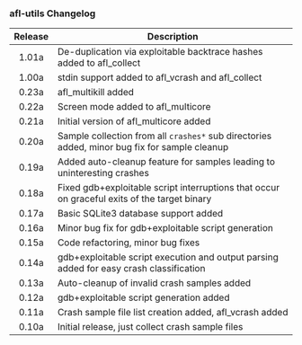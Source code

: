 ### afl-utils Changelog

Release | Description
:-------:|----
1.01a | De-duplication via exploitable backtrace hashes added to afl_collect 
1.00a | stdin support added to afl_vcrash and afl_collect
0.23a | afl_multikill added
0.22a | Screen mode added to afl_multicore
0.21a | Initial version of afl_multicore added
0.20a | Sample collection from all `crashes*` sub directories added, minor bug fix for sample cleanup
0.19a | Added auto-cleanup feature for samples leading to uninteresting crashes
0.18a | Fixed gdb+exploitable script interruptions that occur on graceful exits of the target binary
0.17a | Basic SQLite3 database support added
0.16a | Minor bug fix for gdb+exploitable script generation
0.15a | Code refactoring, minor bug fixes
0.14a | gdb+exploitable script execution and output parsing added for easy crash classification
0.13a | Auto-cleanup of invalid crash samples added
0.12a | gdb+exploitable script generation added
0.11a | Crash sample file list creation added, afl_vcrash added
0.10a | Initial release, just collect crash sample files
